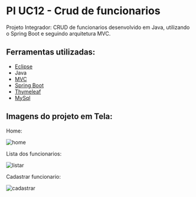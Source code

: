 # PI UC12 - Crud de funcionarios

 Projeto Integrador: CRUD de funcionarios desenvolvido em Java, utilizando o Spring Boot e seguindo arquitetura MVC.

## Ferramentas utilizadas:

- [Eclipse](https://www.eclipse.org/downloads/)
- Java
- [MVC](https://www.youtube.com/watch?v=jyTNhT67ZyY)
- [Spring Boot](https://spring.io/projects/spring-boot)
- [Thymeleaf](https://www.thymeleaf.org/)
- [MySql](https://www.mysql.com/)

## Imagens do projeto em Tela:

Home:

![home](https://user-images.githubusercontent.com/71888055/153912345-33eb9ce2-9bb1-4adf-88af-fbcfc1ad6b1e.PNG)

Lista dos funcionarios:

![listar](https://user-images.githubusercontent.com/71888055/153912384-550d377d-f159-4b7a-a45d-f29c498474ed.PNG)

Cadastrar funcionario:

![cadastrar](https://user-images.githubusercontent.com/71888055/153912437-4e2d0c8c-19ec-47f2-bafe-aa9a6b2e82c3.PNG)
